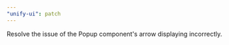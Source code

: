 ```yaml
---
"unify-ui": patch
---
```


Resolve the issue of the Popup component's arrow displaying incorrectly.
